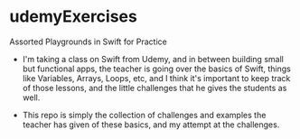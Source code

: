 # udemyExercises
Assorted Playgrounds in Swift for Practice

* I'm taking a class on Swift from Udemy, and in between building small but functional apps, the teacher is going over the basics of Swift,
things like Variables, Arrays, Loops, etc, and I think it's important to keep track of those lessons, and the little challenges that
he gives the students as well. 

* This repo is simply the collection of challenges and examples the teacher has given of these basics, and my attempt at the challenges.





